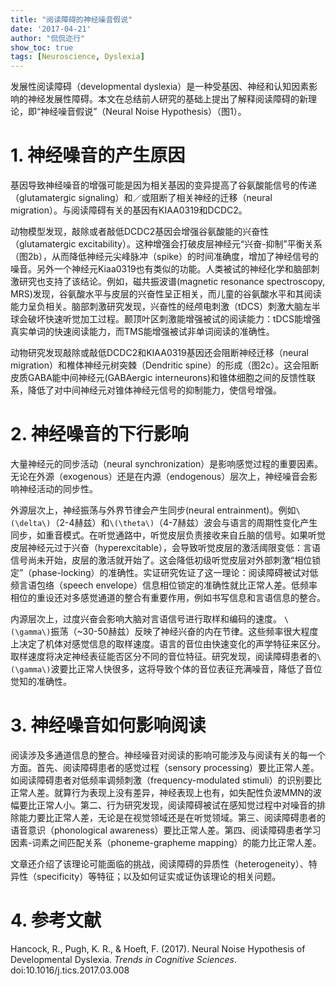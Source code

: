 ```yaml
---
title: "阅读障碍的神经噪音假说"
date: '2017-04-21'
author: "侃侃迩行"
show_toc: true
tags: [Neuroscience, Dyslexia]
---
```


发展性阅读障碍（developmental dyslexia）是一种受基因、神经和认知因素影响的神经发展性障碍。本文在总结前人研究的基础上提出了解释阅读障碍的新理论，即“神经噪音假说”（Neural Noise Hypothesis）（图1）。

#  1. 神经噪音的产生原因

基因导致神经噪音的增强可能是因为相关基因的变异提高了谷氨酸能信号的传递（glutamatergic signaling）和／或阻断了相关神经的迁移（neural migration）。与阅读障碍有关的基因有KIAA0319和DCDC2。

动物模型发现，敲除或者敲低DCDC2基因会增强谷氨酸能的兴奋性（glutamatergic excitability）。这种增强会打破皮层神经元“兴奋-抑制”平衡关系（图2b），从而降低神经元尖峰脉冲（spike）的时间准确度，增加了神经信号的噪音。另外一个神经元Kiaa0319也有类似的功能。人类被试的神经化学和脑部刺激研究也支持了该结论。例如，磁共振波谱(magnetic resonance spectroscopy, MRS)发现，谷氨酸水平与皮层的兴奋性呈正相关，而儿童的谷氨酸水平和其阅读能力呈负相关。脑部刺激研究发现，兴奋性的经颅电刺激（tDCS）刺激大脑左半球会破坏快速听觉加工过程。颞顶叶区刺激能增强被试的阅读能力：tDCS能增强真实单词的快速阅读能力，而TMS能增强被试非单词阅读的准确性。

动物研究发现敲除或敲低DCDC2和KIAA0319基因还会阻断神经迁移（neural migration）和椎体神经元树突棘（Dendritic spine）的形成（图2c）。这会阻断皮质GABA能中间神经元(GABAergic interneurons)和锥体细胞之间的反馈性联系，降低了对中间神经元对锥体神经元信号的抑制能力，使信号增强。

# 2. 神经噪音的下行影响

大量神经元的同步活动（neural synchronization）是影响感觉过程的重要因素。无论在外源（exogenous）还是在内源（endogenous）层次上，神经噪音会影响神经活动的同步性。

外源层次上，神经振荡与外界节律会产生同步(neural entrainment)。例如`\(\delta\)`（2-4赫兹）和`\(\theta\)`（4-7赫兹）波会与语言的周期性变化产生同步，如重音模式。在听觉通路中，听觉皮层负责接收来自丘脑的信号。如果听觉皮层神经元过于兴奋（hyperexcitable），会导致听觉皮层的激活阈限变低：言语信号尚未开始，皮层的激活就开始了。这会降低初级听觉皮层对外部刺激“相位锁定”（phase-locking）的准确性。实证研究佐证了这一理论：阅读障碍被试对低频言语包络（speech envelope）信息相位锁定的准确性就比正常人差。低频率相位的重设还对多感觉通道的整合有重要作用，例如书写信息和言语信息的整合。

内源层次上，过度兴奋会影响大脑对言语信号进行取样和编码的速度。 `\(\gamma\)`振荡（~30-50赫兹）反映了神经兴奋的内在节律。这些频率很大程度上决定了机体对感觉信息的取样速度。语言的音位由快速变化的声学特征来区分。取样速度将决定神经表征能否区分不同的音位特征。研究发现，阅读障碍患者的`\(\gamma\)`波要比正常人快很多，这将导致个体的音位表征充满噪音，降低了音位觉知的准确性。

# 3. 神经噪音如何影响阅读

阅读涉及多通道信息的整合。神经噪音对阅读的影响可能涉及与阅读有关的每一个方面。首先、阅读障碍患者的感觉过程（sensory processing）要比正常人差。如阅读障碍患者对低频率调频刺激（frequency-modulated stimuli）的识别要比正常人差。就算行为表现上没有差异，神经表现上也有，如失配性负波MMN的波幅要比正常人小。第二、行为研究发现，阅读障碍被试在感知觉过程中对噪音的排除能力要比正常人差，无论是在视觉领域还是在听觉领域。第三、阅读障碍患者的语音意识（phonological awareness）要比正常人差。第四、阅读障碍患者学习因素-词素之间匹配关系（phoneme-grapheme mapping）的能力比正常人差。

文章还介绍了该理论可能面临的挑战，阅读障碍的异质性（heterogeneity）、特异性（specificity）等特征；以及如何证实或证伪该理论的相关问题。

# 4. 参考文献

Hancock, R., Pugh, K. R., & Hoeft, F. (2017). Neural Noise Hypothesis of Developmental Dyslexia. *Trends in Cognitive Sciences*. doi:10.1016/j.tics.2017.03.008
